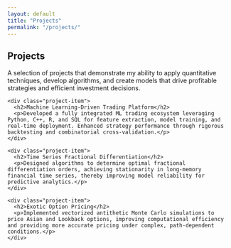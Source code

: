 ```yaml
---
layout: default
title: "Projects"
permalink: "/projects/"
---
```


<section class="section">
  <div class="container">
    <h1>Projects</h1>
    <p>A selection of projects that demonstrate my ability to apply quantitative techniques, develop algorithms, and create models that drive profitable strategies and efficient investment decisions.</p>

    <div class="project-item">
      <h2>Machine Learning-Driven Trading Platform</h2>
      <p>Developed a fully integrated ML trading ecosystem leveraging Python, C++, R, and SQL for feature extraction, model training, and real-time deployment. Enhanced strategy performance through rigorous backtesting and combinatorial cross-validation.</p>
    </div>

    <div class="project-item">
      <h2>Time Series Fractional Differentiation</h2>
      <p>Designed algorithms to determine optimal fractional differentiation orders, achieving stationarity in long-memory financial time series, thereby improving model reliability for predictive analytics.</p>
    </div>

    <div class="project-item">
      <h2>Exotic Option Pricing</h2>
      <p>Implemented vectorized antithetic Monte Carlo simulations to price Asian and Lookback options, improving computational efficiency and providing more accurate pricing under complex, path-dependent conditions.</p>
    </div>

  </div>
</section>
